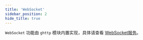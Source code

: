 ```yaml
---
title: 'WebSocket'
sidebar_position: 2
hide_title: true
---
```


`WebSocket` 功能由 `ghttp` 模块内置实现，具体请查看 [WebSocket服务](../3-WEB服务开发/10-高级特性/7-WebSocket服务.md)。